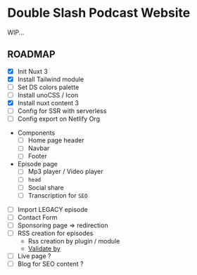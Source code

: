 # Double Slash Podcast Website

WIP...

## ROADMAP

- [X] Init Nuxt 3
- [X] Install Tailwind module
- [ ] Set DS colors palette
- [ ] Install unoCSS / Icon
- [x] Install nuxt content 3
- [ ] Config for SSR with serverless
- [ ] Config export on Netlify Org
- Components
  - [ ] Home page header
  - [ ] Navbar
  - [ ] Footer
- Episode page
  - [ ] Mp3 player / Video player
  - [ ] `head`
  - [ ] Social share
  - [ ] Transcription for `SEO`
- [ ] Import LEGACY episode
- [ ] Contact Form
- [ ] Sponsoring page => redirection
- [ ] RSS creation for episodes
  - Rss creation by plugin / module
  - [Validate by](https://podba.se/validate/)
- [ ] Live page ?
- [ ] Blog for SEO content ?
<!-- - [ ]
- [ ]
- [ ]
- [ ]
- [ ]
- [ ]
- [ ]
- [ ]
- [ ]
- [ ]
- [ ]
- [ ]
- [ ] -->
